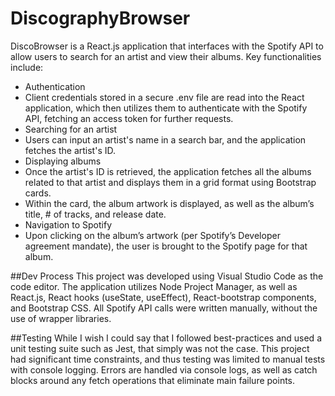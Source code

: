 # DiscographyBrowser
DiscoBrowser is a React.js application that interfaces with the Spotify API to allow users
to search for an artist and view their albums. Key functionalities include:
- Authentication
- Client credentials stored in a secure .env file are read into the React application,
  which then utilizes them to authenticate with the Spotify API, fetching an access
  token for further requests.
- Searching for an artist
- Users can input an artist's name in a search bar, and the application fetches the
  artist's ID.
- Displaying albums
- Once the artist's ID is retrieved, the application fetches all the albums related to
  that artist and displays them in a grid format using Bootstrap cards.
- Within the card, the album artwork is displayed, as well as the album’s title, # of
  tracks, and release date.
- Navigation to Spotify
- Upon clicking on the album’s artwork (per Spotify’s Developer agreement
  mandate), the user is brought to the Spotify page for that album.

##Dev Process
This project was developed using Visual Studio Code as the code editor. The application
utilizes Node Project Manager, as well as React.js, React hooks (useState, useEffect),
React-bootstrap components, and Bootstrap CSS. All Spotify API calls were written manually,
without the use of wrapper libraries.

##Testing
While I wish I could say that I followed best-practices and used a unit testing
suite such as Jest, that simply was not the case. This project had significant time constraints, and
thus testing was limited to manual tests with console logging. Errors are handled via console
logs, as well as catch blocks around any fetch operations that eliminate main failure points.
